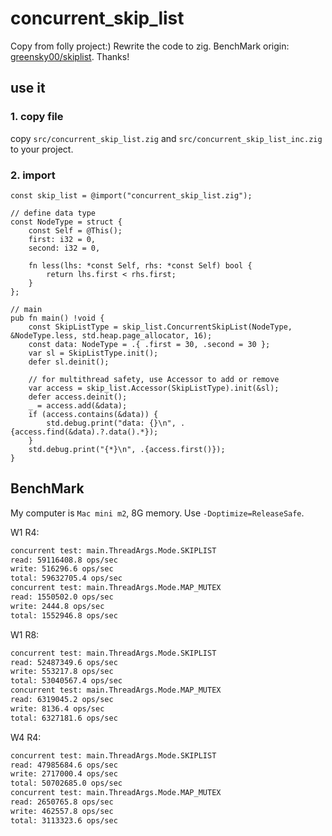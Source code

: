 # concurrent_skip_list

Copy from folly project:) Rewrite the code to zig.
BenchMark origin: [greensky00/skiplist](https://github.com/greensky00/skiplist.git). Thanks!

## use it

### 1. copy file

copy `src/concurrent_skip_list.zig` and `src/concurrent_skip_list_inc.zig` to your project.

### 2. import

```zig
const skip_list = @import("concurrent_skip_list.zig");

// define data type
const NodeType = struct {
    const Self = @This();
    first: i32 = 0,
    second: i32 = 0,

    fn less(lhs: *const Self, rhs: *const Self) bool {
        return lhs.first < rhs.first;
    }
};

// main
pub fn main() !void {
    const SkipListType = skip_list.ConcurrentSkipList(NodeType, &NodeType.less, std.heap.page_allocator, 16);
    const data: NodeType = .{ .first = 30, .second = 30 };
    var sl = SkipListType.init();
    defer sl.deinit();

    // for multithread safety, use Accessor to add or remove
    var access = skip_list.Accessor(SkipListType).init(&sl);
    defer access.deinit();
    _ = access.add(&data);
    if (access.contains(&data)) {
        std.debug.print("data: {}\n", .{access.find(&data).?.data().*});
    }
    std.debug.print("{*}\n", .{access.first()});
}
```

## BenchMark

My computer is `Mac mini m2`, 8G memory. Use `-Doptimize=ReleaseSafe`.

W1 R4:

```bash
concurrent test: main.ThreadArgs.Mode.SKIPLIST
read: 59116408.8 ops/sec
write: 516296.6 ops/sec
total: 59632705.4 ops/sec
concurrent test: main.ThreadArgs.Mode.MAP_MUTEX
read: 1550502.0 ops/sec
write: 2444.8 ops/sec
total: 1552946.8 ops/sec
```

W1 R8:

```bash
concurrent test: main.ThreadArgs.Mode.SKIPLIST
read: 52487349.6 ops/sec
write: 553217.8 ops/sec
total: 53040567.4 ops/sec
concurrent test: main.ThreadArgs.Mode.MAP_MUTEX
read: 6319045.2 ops/sec
write: 8136.4 ops/sec
total: 6327181.6 ops/sec
```

W4 R4:

```bash
concurrent test: main.ThreadArgs.Mode.SKIPLIST
read: 47985684.6 ops/sec
write: 2717000.4 ops/sec
total: 50702685.0 ops/sec
concurrent test: main.ThreadArgs.Mode.MAP_MUTEX
read: 2650765.8 ops/sec
write: 462557.8 ops/sec
total: 3113323.6 ops/sec
```
